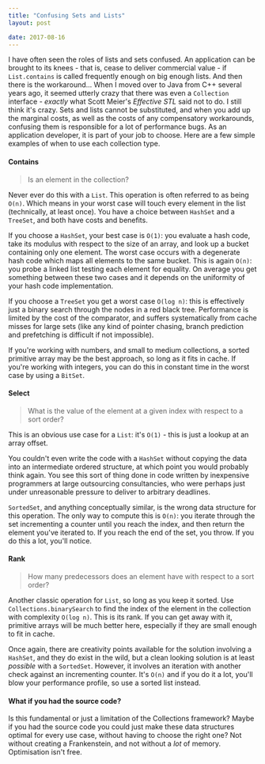 ```yaml
---
title: "Confusing Sets and Lists"
layout: post

date: 2017-08-16
---
```


I have often seen the roles of lists and sets confused. An application can be brought to its knees - that is, cease to deliver commercial value - if `List.contains` is called frequently enough on big enough lists. And then there is the workaround... When I moved over to Java from C++ several years ago, it seemed utterly crazy that there was even a `Collection` interface - <em>exactly</em> what Scott Meier's _Effective STL_ said not to do. I still think it's crazy. Sets and lists cannot be substituted, and when you add up the marginal costs, as well as the costs of any compensatory workarounds, confusing them is responsible for a lot of performance bugs. As an application developer, it is part of your job to choose. Here are a few simple examples of when to use each collection type.

#### Contains

> Is an element in the collection?

Never ever do this with a `List`. This operation is often referred to as being `O(n)`. Which means in your worst case will touch every element in the list (technically, at least once). You have a choice between `HashSet` and a `TreeSet`, and both have costs and benefits.

If you choose a `HashSet`, your best case is `O(1)`: you evaluate a hash code, take its modulus with respect to the size of an array, and look up a bucket containing only one element. The worst case occurs with a degenerate hash code which maps all elements to the same bucket. This is again `O(n)`: you probe a linked list testing each element for equality. On average you get something between these two cases and it depends on the uniformity of your hash code implementation.

If you choose a `TreeSet` you get a worst case `O(log n)`: this is effectively just a binary search through the nodes in a red black tree. Performance is limited by the cost of the comparator, and suffers systematically from cache misses for large sets (like any kind of pointer chasing, branch prediction and prefetching is difficult if not impossible).

If you're working with numbers, and small to medium collections, a sorted primitive array may be the best approach, so long as it fits in cache. If you're working with integers, you can do this in constant time in the worst case by using a `BitSet`.

#### Select

> What is the value of the element at a given index with respect to a sort order?

This is an obvious use case for a `List`: it's `O(1)` - this is just a lookup at an array offset.

You couldn't even write the code with a `HashSet` without copying the data into an intermediate ordered structure, at which point you would probably think again. You see this sort of thing done in code written by inexpensive programmers at large outsourcing consultancies, who were perhaps just under unreasonable pressure to deliver to arbitrary deadlines.

`SortedSet`, and anything conceptually similar, is the wrong data structure for this operation. The only way to compute this is `O(n)`: you iterate through the set incrementing a counter until you reach the index, and then return the element you've iterated to. If you reach the end of the set, you throw. If you do this a lot, you'll notice.

#### Rank

> How many predecessors does an element have with respect to a sort order?

Another classic operation for `List`, so long as you keep it sorted. Use `Collections.binarySearch` to find the index of the element in the collection with complexity `O(log n)`. This is its rank. If you can get away with it, primitive arrays will be much better here, especially if they are small enough to fit in cache.

Once again, there are creativity points available for the solution involving a `HashSet`, and they do exist in the wild, but a clean looking solution is at least _possible_ with a `SortedSet`. However, it involves an iteration with another check against an incrementing counter. It's `O(n)` and if you do it a lot, you'll blow your performance profile, so use a sorted list instead.

#### What if you had the source code?

Is this fundamental or just a limitation of the Collections framework? Maybe if you had the source code you could just make these data structures optimal for every use case, without having to choose the right one? Not without creating a Frankenstein, and not without a _lot_ of memory. Optimisation isn't free.
